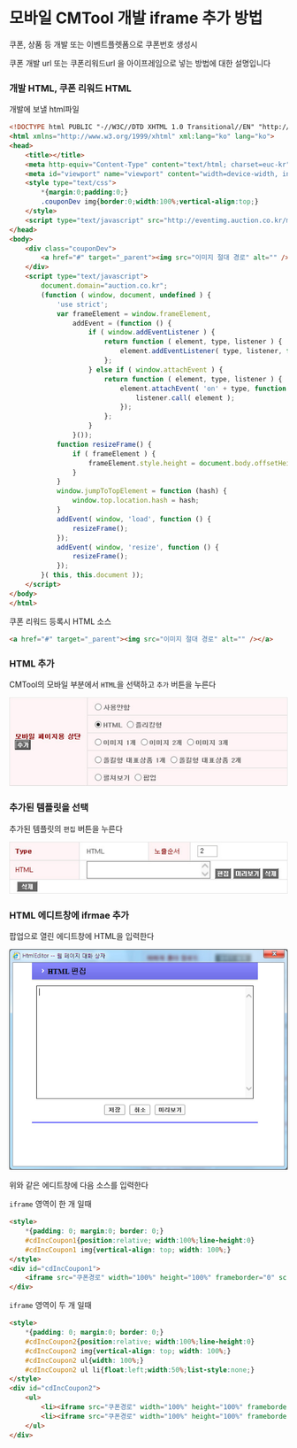 # 모바일 CMTool 개발 iframe 추가 방법

쿠폰, 상품 등 개발 또는 이벤트플렛폼으로 쿠폰번호 생성시

쿠폰 개발 url 또는 쿠폰리워드url 을 아이프레임으로 넣는 방법에 대한 설명입니다






### 개발 HTML, 쿠폰 리워드 HTML

개발에 보낼 html파일

```html
<!DOCTYPE html PUBLIC "-//W3C//DTD XHTML 1.0 Transitional//EN" "http://www.w3.org/TR/xhtml1/DTD/xhtml1-transitional.dtd">
<html xmlns="http://www.w3.org/1999/xhtml" xml:lang="ko" lang="ko">
<head>
	<title></title>
	<meta http-equiv="Content-Type" content="text/html; charset=euc-kr">
	<meta id="viewport" name="viewport" content="width=device-width, initial-scale=1,  user-scalable=no">
	<style type="text/css">
		*{margin:0;padding:0;}
		.couponDev img{border:0;width:100%;vertical-align:top;}
	</style>
	<script type="text/javascript" src="http://eventimg.auction.co.kr/md/auction/04D25F0304/jquery.js"></script>
</head>
<body>
	<div class="couponDev">
		<a href="#" target="_parent"><img src="이미지 절대 경로" alt="" /></a>
	</div>
	<script type="text/javascript">
		document.domain="auction.co.kr";
		(function ( window, document, undefined ) {
			'use strict';
			var frameElement = window.frameElement,
				addEvent = (function () {
					if ( window.addEventListener ) {
						return function ( element, type, listener ) {
							element.addEventListener( type, listener, false );
						};
					} else if ( window.attachEvent ) {
						return function ( element, type, listener ) {
							element.attachEvent( 'on' + type, function () {
								listener.call( element );
							});
						};
					}
				}());
			function resizeFrame() {
				if ( frameElement ) {
					frameElement.style.height = document.body.offsetHeight + 'px';
				}
			}
			window.jumpToTopElement = function (hash) {
				window.top.location.hash = hash;
			}
			addEvent( window, 'load', function () {
				resizeFrame();
			});
			addEvent( window, 'resize', function () {
				resizeFrame();
			});
		}( this, this.document ));
	</script>
</body>
</html>
```


쿠폰 리워드 등록시 HTML 소스

```html
<a href="#" target="_parent"><img src="이미지 절대 경로" alt="" /></a>
```



### HTML 추가

CMTool의 모바일 부분에서 `HTML`을 선택하고 `추가` 버튼을 누른다

![그림참고](images/html_add.jpg)







### 추가된 템플릿을 선택

추가된 템플릿의 `편집` 버튼을 누른다

![그림참고](images/html_add_window.jpg)






### HTML 에디트창에 ifrmae 추가

팝업으로 열린 에디트창에 HTML을 입력한다

![그림참고](images/html_edit.jpg)



위와 같은 에디트창에 다음 소스를 입력한다



`iframe` 영역이 한 개 일때

```html
<style>
    *{padding: 0; margin:0; border: 0;}
    #cdIncCoupon1{position:relative; width:100%;line-height:0}
    #cdIncCoupon1 img{vertical-align: top; width: 100%;}
</style>
<div id="cdIncCoupon1">
    <iframe src="쿠폰경로" width="100%" height="100%" frameborder="0" scrolling="no"></iframe>
</div>
```

`iframe` 영역이 두 개 일때

```html
<style>
    *{padding: 0; margin:0; border: 0;}
    #cdIncCoupon2{position:relative; width:100%;line-height:0}
    #cdIncCoupon2 img{vertical-align: top; width: 100%;}
    #cdIncCoupon2 ul{width: 100%;}
    #cdIncCoupon2 ul li{float:left;width:50%;list-style:none;}
</style>
<div id="cdIncCoupon2">
    <ul>
        <li><iframe src="쿠폰경로" width="100%" height="100%" frameborder="0" scrolling="no"></iframe></li>
        <li><iframe src="쿠폰경로" width="100%" height="100%" frameborder="0" scrolling="no"></iframe></li>
    </ul>
</div>
```








